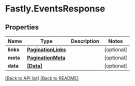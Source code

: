 # Fastly.EventsResponse

## Properties

Name | Type | Description | Notes
------------ | ------------- | ------------- | -------------
**links** | [**PaginationLinks**](PaginationLinks.md) |  | [optional] 
**meta** | [**PaginationMeta**](PaginationMeta.md) |  | [optional] 
**data** | [**[Data]**](Data.md) |  | [optional] 



[[Back to API list]](../../README.md#endpoints) [[Back to README]](../../README.md)
